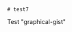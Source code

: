                                                                                                                                                                                                                                                                                                      # test7
Test "graphical-gist"